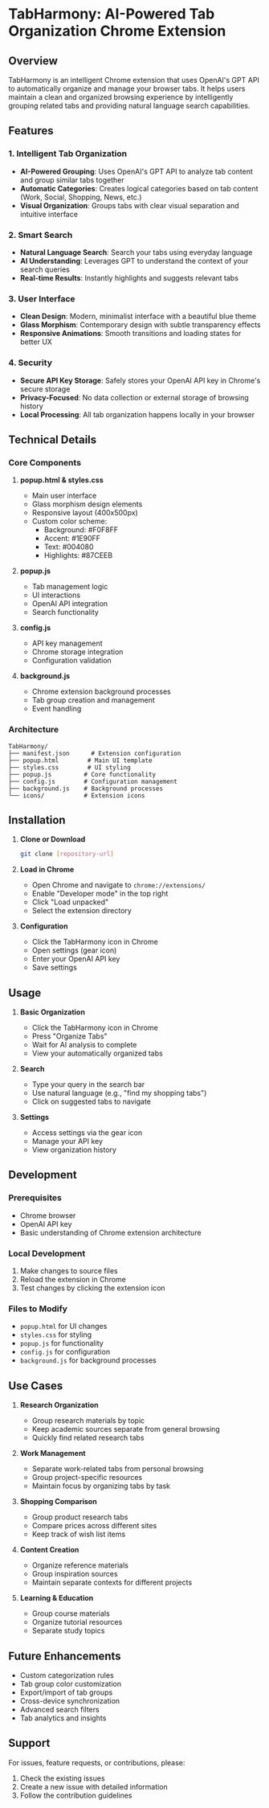 
# TabHarmony: AI-Powered Tab Organization Chrome Extension

## Overview
TabHarmony is an intelligent Chrome extension that uses OpenAI's GPT API to automatically organize and manage your browser tabs. It helps users maintain a clean and organized browsing experience by intelligently grouping related tabs and providing natural language search capabilities.

## Features

### 1. Intelligent Tab Organization
- **AI-Powered Grouping**: Uses OpenAI's GPT API to analyze tab content and group similar tabs together
- **Automatic Categories**: Creates logical categories based on tab content (Work, Social, Shopping, News, etc.)
- **Visual Organization**: Groups tabs with clear visual separation and intuitive interface

### 2. Smart Search
- **Natural Language Search**: Search your tabs using everyday language
- **AI Understanding**: Leverages GPT to understand the context of your search queries
- **Real-time Results**: Instantly highlights and suggests relevant tabs

### 3. User Interface
- **Clean Design**: Modern, minimalist interface with a beautiful blue theme
- **Glass Morphism**: Contemporary design with subtle transparency effects
- **Responsive Animations**: Smooth transitions and loading states for better UX

### 4. Security
- **Secure API Key Storage**: Safely stores your OpenAI API key in Chrome's secure storage
- **Privacy-Focused**: No data collection or external storage of browsing history
- **Local Processing**: All tab organization happens locally in your browser

## Technical Details

### Core Components

1. **popup.html & styles.css**
   - Main user interface
   - Glass morphism design elements
   - Responsive layout (400x500px)
   - Custom color scheme:
     - Background: #F0F8FF
     - Accent: #1E90FF
     - Text: #004080
     - Highlights: #87CEEB

2. **popup.js**
   - Tab management logic
   - UI interactions
   - OpenAI API integration
   - Search functionality

3. **config.js**
   - API key management
   - Chrome storage integration
   - Configuration validation

4. **background.js**
   - Chrome extension background processes
   - Tab group creation and management
   - Event handling

### Architecture

```
TabHarmony/
├── manifest.json      # Extension configuration
├── popup.html        # Main UI template
├── styles.css        # UI styling
├── popup.js         # Core functionality
├── config.js        # Configuration management
├── background.js    # Background processes
└── icons/           # Extension icons
```

## Installation

1. **Clone or Download**
   ```bash
   git clone [repository-url]
   ```

2. **Load in Chrome**
   - Open Chrome and navigate to `chrome://extensions/`
   - Enable "Developer mode" in the top right
   - Click "Load unpacked"
   - Select the extension directory

3. **Configuration**
   - Click the TabHarmony icon in Chrome
   - Open settings (gear icon)
   - Enter your OpenAI API key
   - Save settings

## Usage

1. **Basic Organization**
   - Click the TabHarmony icon in Chrome
   - Press "Organize Tabs"
   - Wait for AI analysis to complete
   - View your automatically organized tabs

2. **Search**
   - Type your query in the search bar
   - Use natural language (e.g., "find my shopping tabs")
   - Click on suggested tabs to navigate

3. **Settings**
   - Access settings via the gear icon
   - Manage your API key
   - View organization history

## Development

### Prerequisites
- Chrome browser
- OpenAI API key
- Basic understanding of Chrome extension architecture

### Local Development
1. Make changes to source files
2. Reload the extension in Chrome
3. Test changes by clicking the extension icon

### Files to Modify
- `popup.html` for UI changes
- `styles.css` for styling
- `popup.js` for functionality
- `config.js` for configuration
- `background.js` for background processes

## Use Cases

1. **Research Organization**
   - Group research materials by topic
   - Keep academic sources separate from general browsing
   - Quickly find related research tabs

2. **Work Management**
   - Separate work-related tabs from personal browsing
   - Group project-specific resources
   - Maintain focus by organizing tabs by task

3. **Shopping Comparison**
   - Group product research tabs
   - Compare prices across different sites
   - Keep track of wish list items

4. **Content Creation**
   - Organize reference materials
   - Group inspiration sources
   - Maintain separate contexts for different projects

5. **Learning & Education**
   - Group course materials
   - Organize tutorial resources
   - Separate study topics

## Future Enhancements
- Custom categorization rules
- Tab group color customization
- Export/import of tab groups
- Cross-device synchronization
- Advanced search filters
- Tab analytics and insights

## Support
For issues, feature requests, or contributions, please:
1. Check the existing issues
2. Create a new issue with detailed information
3. Follow the contribution guidelines

